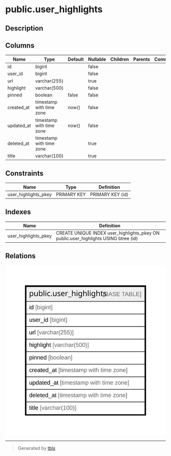 # public.user_highlights

## Description

## Columns

| Name       | Type                     | Default | Nullable | Children | Parents | Comment |
| ---------- | ------------------------ | ------- | -------- | -------- | ------- | ------- |
| id         | bigint                   |         | false    |          |         |         |
| user_id    | bigint                   |         | false    |          |         |         |
| url        | varchar(255)             |         | true     |          |         |         |
| highlight  | varchar(500)             |         | false    |          |         |         |
| pinned     | boolean                  | false   | false    |          |         |         |
| created_at | timestamp with time zone | now()   | false    |          |         |         |
| updated_at | timestamp with time zone | now()   | false    |          |         |         |
| deleted_at | timestamp with time zone |         | true     |          |         |         |
| title      | varchar(100)             |         | true     |          |         |         |

## Constraints

| Name                 | Type        | Definition       |
| -------------------- | ----------- | ---------------- |
| user_highlights_pkey | PRIMARY KEY | PRIMARY KEY (id) |

## Indexes

| Name                 | Definition                                                                          |
| -------------------- | ----------------------------------------------------------------------------------- |
| user_highlights_pkey | CREATE UNIQUE INDEX user_highlights_pkey ON public.user_highlights USING btree (id) |

## Relations

![er](public.user_highlights.svg)

---

> Generated by [tbls](https://github.com/k1LoW/tbls)
